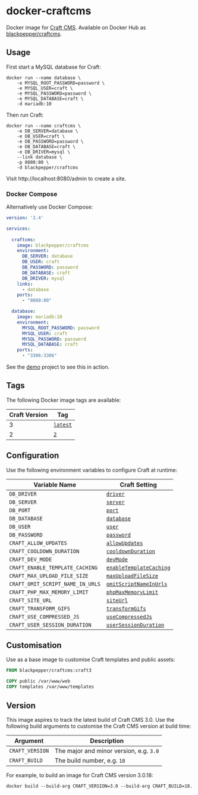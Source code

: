 # docker-craftcms

Docker image for [Craft CMS](https://craftcms.com/). Available on Docker Hub as [blackpepper/craftcms](https://hub.docker.com/r/blackpepper/craftcms/).

## Usage

First start a MySQL database for Craft:

```Shell
docker run --name database \
	-e MYSQL_ROOT_PASSWORD=password \
	-e MYSQL_USER=craft \
	-e MYSQL_PASSWORD=password \
	-e MYSQL_DATABASE=craft \
	-d mariadb:10
```

Then run Craft:

```Shell
docker run --name craftcms \
	-e DB_SERVER=database \
	-e DB_USER=craft \
	-e DB_PASSWORD=password \
	-e DB_DATABASE=craft \
	-e DB_DRIVER=mysql \
	--link database \
	-p 8080:80 \
	-d blackpepper/craftcms
```

Visit http://localhost:8080/admin to create a site.

### Docker Compose

Alternatively use Docker Compose:

```YAML
version: '2.4'

services:
  
  craftcms:
    image: blackpepper/craftcms
    environment:
      DB_SERVER: database
      DB_USER: craft
      DB_PASSWORD: password
      DB_DATABASE: craft
      DB_DRIVER: mysql
    links:
      - database
    ports:
      - "8080:80"

  database:
    image: mariadb:10
    environment:
      MYSQL_ROOT_PASSWORD: password
      MYSQL_USER: craft
      MYSQL_PASSWORD: password
      MYSQL_DATABASE: craft
    ports:
      - "3306:3306"
```

See the [demo](demo) project to see this in action.

## Tags

The following Docker image tags are available:

Craft Version | Tag
--------------|----
3 | [`latest`](https://github.com/BlackPepperSoftware/docker-craftcms/blob/master/Dockerfile)
2 | [`2`](https://github.com/BlackPepperSoftware/docker-craftcms/blob/2/Dockerfile)

## Configuration

Use the following environment variables to configure Craft at runtime:

Variable Name | Craft Setting
--------------|--------------
`DB_DRIVER` | [`driver`](https://docs.craftcms.com/v3/config/db-settings.html#driver)
`DB_SERVER` | [`server`](https://docs.craftcms.com/v3/config/db-settings.html#server)
`DB_PORT` | [`port`](https://docs.craftcms.com/v3/config/db-settings.html#port)
`DB_DATABASE` | [`database`](https://docs.craftcms.com/v3/config/db-settings.html#database)
`DB_USER` | [`user`](https://docs.craftcms.com/v3/config/db-settings.html#user)
`DB_PASSWORD` | [`password`](https://docs.craftcms.com/v3/config/db-settings.html#password)
`CRAFT_ALLOW_UPDATES` | [`allowUpdates`](https://docs.craftcms.com/v3/config/config-settings.html#allowupdates)
`CRAFT_COOLDOWN_DURATION` | [`cooldownDuration`](https://docs.craftcms.com/v3/config/config-settings.html#cooldownduration)
`CRAFT_DEV_MODE` | [`devMode`](https://docs.craftcms.com/v3/config/config-settings.html#devmode)
`CRAFT_ENABLE_TEMPLATE_CACHING` | [`enableTemplateCaching`](https://docs.craftcms.com/v3/config/config-settings.html#enabletemplatecaching)
`CRAFT_MAX_UPLOAD_FILE_SIZE` | [`maxUploadFileSize`](https://docs.craftcms.com/v3/config/config-settings.html#maxuploadfilesize)
`CRAFT_OMIT_SCRIPT_NAME_IN_URLS` | [`omitScriptNameInUrls`](https://docs.craftcms.com/v3/config/config-settings.html#omitscriptnameinurls)
`CRAFT_PHP_MAX_MEMORY_LIMIT` | [`phpMaxMemoryLimit`](https://docs.craftcms.com/v3/config/config-settings.html#phpmaxmemorylimit)
`CRAFT_SITE_URL` | [`siteUrl`](https://docs.craftcms.com/v3/config/config-settings.html#siteurl)
`CRAFT_TRANSFORM_GIFS` | [`transformGifs`](https://docs.craftcms.com/v3/config/config-settings.html#transformgifs)
`CRAFT_USE_COMPRESSED_JS` | [`useCompressedJs`](https://docs.craftcms.com/v3/config/config-settings.html#usecompressedjs)
`CRAFT_USER_SESSION_DURATION` | [`userSessionDuration`](https://docs.craftcms.com/v3/config/config-settings.html#usersessionduration)

## Customisation

Use as a base image to customise Craft templates and public assets:

```Dockerfile
FROM blackpepper/craftcms:craft3

COPY public /var/www/web
COPY templates /var/www/templates
```

## Version

This image aspires to track the latest build of Craft CMS 3.0. Use the following build arguments to customise the Craft CMS version at build time:

Argument        | Description
----------------|----------------------------------------
`CRAFT_VERSION` | The major and minor version, e.g. `3.0`
`CRAFT_BUILD`   | The build number, e.g. `18`

For example, to build an image for Craft CMS version 3.0.18:

```Shell
docker build --build-arg CRAFT_VERSION=3.0 --build-arg CRAFT_BUILD=18.
```
